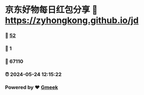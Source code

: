 # 京东好物每日红包分享 :link: https://zyhongkong.github.io/jd 
### :page_facing_up: [52](https://zyhongkong.github.io/jd/tag.html) 
### :speech_balloon: 1 
### :hibiscus: 67110 
### :alarm_clock: 2024-05-24 12:15:22 
### Powered by :heart: [Gmeek](https://github.com/Meekdai/Gmeek)
